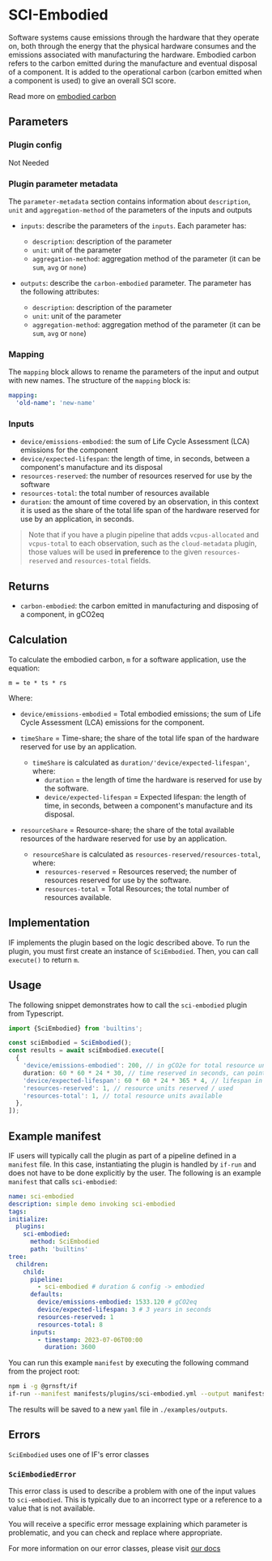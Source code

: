 # SCI-Embodied

Software systems cause emissions through the hardware that they operate on, both through the energy that the physical hardware consumes and the emissions associated with manufacturing the hardware. Embodied carbon refers to the carbon emitted during the manufacture and eventual disposal of a component. It is added to the operational carbon (carbon emitted when a component is used) to give an overall SCI score.

Read more on [embodied carbon](https://github.com/Green-Software-Foundation/sci/blob/main/Software_Carbon_Intensity/Software_Carbon_Intensity_Specification.md#embodied-emissions)

## Parameters

### Plugin config

Not Needed

### Plugin parameter metadata

The `parameter-metadata` section contains information about `description`, `unit` and `aggregation-method` of the parameters of the inputs and outputs

- `inputs`: describe the parameters of the `inputs`. Each parameter has:

  - `description`: description of the parameter
  - `unit`: unit of the parameter
  - `aggregation-method`: aggregation method of the parameter (it can be `sum`, `avg` or `none`)

- `outputs`: describe the `carbon-embodied` parameter. The parameter has the following attributes:
  - `description`: description of the parameter
  - `unit`: unit of the parameter
  - `aggregation-method`: aggregation method of the parameter (it can be `sum`, `avg` or `none`)

### Mapping

The `mapping` block allows to rename the parameters of the input and output with new names. The structure of the `mapping` block is:

```yaml
mapping:
  'old-name': 'new-name'
```

### Inputs

- `device/emissions-embodied`: the sum of Life Cycle Assessment (LCA) emissions for the component
- `device/expected-lifespan`: the length of time, in seconds, between a component's manufacture and its disposal
- `resources-reserved`: the number of resources reserved for use by the software
- `resources-total`: the total number of resources available
- `duration`: the amount of time covered by an observation, in this context it is used as the share of the total life span of the hardware reserved for use by an application, in seconds.

> Note that if you have a plugin pipeline that adds `vcpus-allocated` and `vcpus-total` to each observation, such as the `cloud-metadata` plugin, those values will be used **in preference** to the given `resources-reserved` and `resources-total` fields.

## Returns

- `carbon-embodied`: the carbon emitted in manufacturing and disposing of a component, in gCO2eq

## Calculation

To calculate the embodied carbon, `m` for a software application, use the equation:

```
m = te * ts * rs
```

Where:

- `device/emissions-embodied` = Total embodied emissions; the sum of Life Cycle Assessment (LCA) emissions for the component.

- `timeShare` = Time-share; the share of the total life span of the hardware reserved for use by an application.

  - `timeShare` is calculated as `duration/'device/expected-lifespan'`, where:
    - `duration` = the length of time the hardware is reserved for use by the software.
    - `device/expected-lifespan` = Expected lifespan: the length of time, in seconds, between a component's manufacture and its disposal.

- `resourceShare` = Resource-share; the share of the total available resources of the hardware reserved for use by an application.
  - `resourceShare` is calculated as `resources-reserved/resources-total`, where:
    - `resources-reserved` = Resources reserved; the number of resources reserved for use by the software.
    - `resources-total` = Total Resources; the total number of resources available.

## Implementation

IF implements the plugin based on the logic described above. To run the plugin, you must first create an instance of `SciEmbodied`. Then, you can call `execute()` to return `m`.

## Usage

The following snippet demonstrates how to call the `sci-embodied` plugin from Typescript.

```typescript
import {SciEmbodied} from 'builtins';

const sciEmbodied = SciEmbodied();
const results = await sciEmbodied.execute([
  {
    'device/emissions-embodied': 200, // in gCO2e for total resource units
    duration: 60 * 60 * 24 * 30, // time reserved in seconds, can point to another field "duration"
    'device/expected-lifespan': 60 * 60 * 24 * 365 * 4, // lifespan in seconds (4 years)
    'resources-reserved': 1, // resource units reserved / used
    'resources-total': 1, // total resource units available
  },
]);
```

## Example manifest

IF users will typically call the plugin as part of a pipeline defined in a `manifest` file. In this case, instantiating the plugin is handled by `if-run` and does not have to be done explicitly by the user. The following is an example `manifest` that calls `sci-embodied`:

```yaml
name: sci-embodied
description: simple demo invoking sci-embodied
tags:
initialize:
  plugins:
    sci-embodied:
      method: SciEmbodied
      path: 'builtins'
tree:
  children:
    child:
      pipeline:
        - sci-embodied # duration & config -> embodied
      defaults:
        device/emissions-embodied: 1533.120 # gCO2eq
        device/expected-lifespan: 3 # 3 years in seconds
        resources-reserved: 1
        resources-total: 8
      inputs:
        - timestamp: 2023-07-06T00:00
          duration: 3600
```

You can run this example `manifest` by executing the following command from the project root:

```sh
npm i -g @grnsft/if
if-run --manifest manifests/plugins/sci-embodied.yml --output manifests/outputs/sci-embodied.yml
```

The results will be saved to a new `yaml` file in `./examples/outputs`.

## Errors

`SciEmbodied` uses one of IF's error classes

### `SciEmbodiedError`

This error class is used to describe a problem with one of the input values to `sci-embodied`. This is typically due to an incorrect type or a reference to a value that is not available.

You will receive a specific error message explaining which parameter is problematic, and you can check and replace where appropriate.

For more information on our error classes, please visit [our docs](https://if.greensoftware.foundation/reference/errors)
